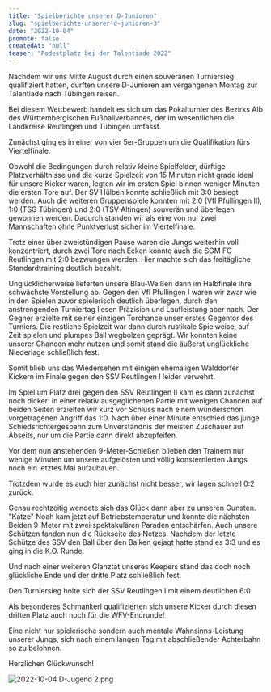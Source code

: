 ```yaml
---
title: "Spielberichte unserer D-Junioren"
slug: "spielberichte-unserer-d-junioren-3"
date: "2022-10-04"
promote: false
createdAt: "null"
teaser: "Podestplatz bei der Talentiade 2022"
---
```

Nachdem wir uns Mitte August durch einen souveränen Turniersieg qualifiziert hatten, durften unsere D-Junioren am vergangenen Montag zur Talentiade nach Tübingen reisen.

Bei diesem Wettbewerb handelt es sich um das Pokalturnier des Bezirks Alb des Württembergischen Fußballverbandes, der im wesentlichen die Landkreise Reutlingen und Tübingen umfasst.

Zunächst ging es in einer von vier 5er-Gruppen um die Qualifikation fürs Viertelfinale.

Obwohl die Bedingungen durch relativ kleine Spielfelder, dürftige Platzverhältnisse und die kurze Spielzeit von 15 Minuten nicht grade ideal für unsere Kicker waren, legten wir im ersten Spiel binnen weniger Minuten die ersten Tore auf. Der SV Hülben konnte schließlich mit 3:0 besiegt werden. Auch die weiteren Gruppenspiele konnten mit 2:0 (Vfl Pfullingen II), 1:0 (TSG Tübingen) und 2:0 (TSV Altingen) souverän und überlegen gewonnen werden. Dadurch standen wir als eine von nur zwei Mannschaften ohne Punktverlust sicher im Viertelfinale.

Trotz einer über zweistündigen Pause waren die Jungs weiterhin voll konzentriert, durch zwei Tore nach Ecken konnte auch die SGM FC Reutlingen mit 2:0 bezwungen werden. Hier machte sich das freitägliche Standardtraining deutlich bezahlt.

Unglücklicherweise lieferten unsere Blau-Weißen dann im Halbfinale ihre schwächste Vorstellung ab. Gegen den Vfl Pfullingen I waren wir zwar wie in den Spielen zuvor spielerisch deutlich überlegen, durch den anstrengenden Turniertag liesen Präzision und Laufleistung aber nach. Der Gegner erzielte mit seiner einzigen Torchance unser erstes Gegentor des Turniers. Die restliche Spielzeit war dann durch rustikale Spielweise, auf Zeit spielen und plumpes Ball wegbolzen geprägt. Wir konnten keine unserer Chancen mehr nutzen und somit stand die äußerst unglückliche Niederlage schließlich fest.

Somit blieb uns das Wiedersehen mit einigen ehemaligen Walddorfer Kickern im Finale gegen den SSV Reutlingen I leider verwehrt.

Im Spiel um Platz drei gegen den SSV Reutlingen II kam es dann zunächst noch dicker: in einer relativ ausgeglichenen Partie mit wenigen Chancen auf beiden Seiten erzielten wir kurz vor Schluss nach einem wunderschön vorgetragenen Angriff das 1:0. Nach über einer Minute entschied das junge Schiedsrichtergespann zum Unverständnis der meisten Zuschauer auf Abseits, nur um die Partie dann direkt abzupfeifen.

Vor dem nun anstehenden 9-Meter-Schießen blieben den Trainern nur wenige Minuten um unsere aufgelösten und völlig konsternierten Jungs noch ein letztes Mal aufzubauen.

Trotzdem wurde es auch hier zunächst nicht besser, wir lagen schnell 0:2 zurück.

Genau rechtzeitig wendete sich das Glück dann aber zu unseren Gunsten. "Katze" Noah kam jetzt auf Betriebstemperatur und konnte die nächsten Beiden 9-Meter mit zwei spektakulären Paraden entschärfen. Auch unsere Schützen fanden nun die Rückseite des Netzes. Nachdem der letzte Schütze des SSV den Ball über den Balken gejagt hatte stand es 3:3 und es ging in die K.O. Runde.

Und nach einer weiteren Glanztat unseres Keepers stand das doch noch glückliche Ende und der dritte Platz schließlich fest.

Den Turniersieg holte sich der SSV Reutlingen I mit einem deutlichen 6:0.

Als besonderes Schmankerl qualifizierten sich unsere Kicker durch diesen dritten Platz auch noch für die WFV-Endrunde!

Eine nicht nur spielerische sondern auch mentale Wahnsinns-Leistung unserer Jungs, sich nach einem langen Tag mit abschließender Achterbahn so zu belohnen.

Herzlichen Glückwunsch!

![2022-10-04 D-Jugend 2.png](/uploads/2022_10_04_D_Jugend_2_005ad61d30.png)
